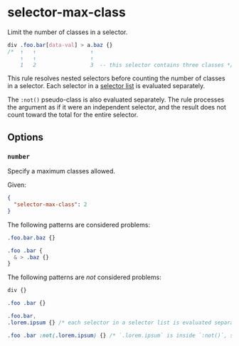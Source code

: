 # selector-max-class

Limit the number of classes in a selector.

<!-- prettier-ignore -->
```css
div .foo.bar[data-val] > a.baz {}
/*  ↑   ↑                 ↑
    ↑   ↑                 ↑
    1   2                 3  -- this selector contains three classes */
```

This rule resolves nested selectors before counting the number of classes in a selector. Each selector in a [selector list](https://www.w3.org/TR/selectors4/#selector-list) is evaluated separately.

The `:not()` pseudo-class is also evaluated separately. The rule processes the argument as if it were an independent selector, and the result does not count toward the total for the entire selector.

## Options

### `number`

Specify a maximum classes allowed.

Given:

```json
{
  "selector-max-class": 2
}
```

The following patterns are considered problems:

<!-- prettier-ignore -->
```css
.foo.bar.baz {}
```

<!-- prettier-ignore -->
```css
.foo .bar {
  & > .baz {}
}
```

The following patterns are _not_ considered problems:

<!-- prettier-ignore -->
```css
div {}
```

<!-- prettier-ignore -->
```css
.foo .bar {}
```

<!-- prettier-ignore -->
```css
.foo.bar,
.lorem.ipsum {} /* each selector in a selector list is evaluated separately */
```

<!-- prettier-ignore -->
```css
.foo .bar :not(.lorem.ipsum) {} /* `.lorem.ipsum` is inside `:not()`, so it is evaluated separately */
```
